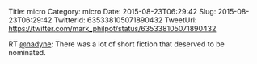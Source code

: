 Title: micro
Category: micro
Date: 2015-08-23T06:29:42
Slug: 2015-08-23T06:29:42
TwitterId: 635338105071890432
TweetUrl: https://twitter.com/mark_philpot/status/635338105071890432

RT [@nadyne](https://twitter.com/nadyne): There was a lot of short fiction that deserved to be nominated.